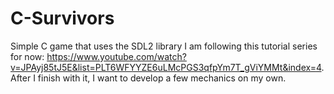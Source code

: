 # C-Survivors
Simple C game that uses the SDL2 library
I am following this tutorial series for now: https://www.youtube.com/watch?v=JPAyj85tJ5E&list=PLT6WFYYZE6uLMcPGS3qfpYm7T_gViYMMt&index=4.
After I finish with it, I want to develop a few mechanics on my own.
